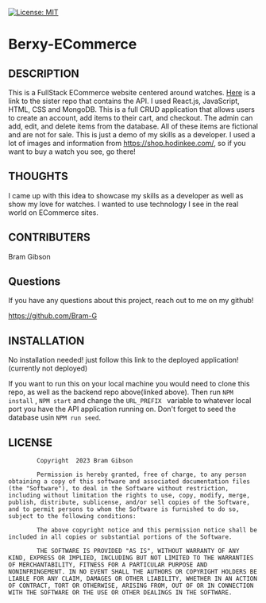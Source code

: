 [![License: MIT](https://img.shields.io/badge/License-MIT-yellow.svg)](https://opensource.org/licenses/MIT)
# Berxy-ECommerce

## DESCRIPTION
This is a FullStack ECommerce website centered around watches. [Here](https://github.com/Bram-G/Berxy-API) is a link to the sister repo that contains the API. I used React.js, JavaScript, HTML, CSS and MongoDB. This is a full CRUD application that allows users to create an account, add items to their cart, and checkout. The admin can add, edit, and delete items from the database. All of these items are fictional and are not for sale. This is just a demo of my skills as a developer. I used a lot of images and information from https://shop.hodinkee.com/, so if you want to buy a watch you see, go there!

## THOUGHTS
I came up with this idea to showcase my skills as a developer as well as show my love for watches. I wanted to use technology I see in the real world on ECommerce sites.
    
## CONTRIBUTERS
Bram Gibson 
    
## Questions
If you have any questions about this project, reach out to me on my github! 

https://github.com/Bram-G


    
## INSTALLATION
No installation needed! just follow this link to the deployed application! (currently not deployed)

If you want to run this on your local machine you would need to clone this repo, as well as the backend repo above(linked above). Then run ```NPM install``` , ```NPM start``` and change the ```URL_PREFIX ``` variable to whatever local port you have the API application running on. Don't forget to seed the database usin ```NPM run seed```.
    
## LICENSE

            Copyright  2023 Bram Gibson

            Permission is hereby granted, free of charge, to any person obtaining a copy of this software and associated documentation files (the "Software"), to deal in the Software without restriction, including without limitation the rights to use, copy, modify, merge, publish, distribute, sublicense, and/or sell copies of the Software, and to permit persons to whom the Software is furnished to do so, subject to the following conditions:
            
            The above copyright notice and this permission notice shall be included in all copies or substantial portions of the Software.
            
            THE SOFTWARE IS PROVIDED "AS IS", WITHOUT WARRANTY OF ANY KIND, EXPRESS OR IMPLIED, INCLUDING BUT NOT LIMITED TO THE WARRANTIES OF MERCHANTABILITY, FITNESS FOR A PARTICULAR PURPOSE AND NONINFRINGEMENT. IN NO EVENT SHALL THE AUTHORS OR COPYRIGHT HOLDERS BE LIABLE FOR ANY CLAIM, DAMAGES OR OTHER LIABILITY, WHETHER IN AN ACTION OF CONTRACT, TORT OR OTHERWISE, ARISING FROM, OUT OF OR IN CONNECTION WITH THE SOFTWARE OR THE USE OR OTHER DEALINGS IN THE SOFTWARE.

    
